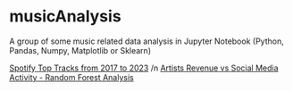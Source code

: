 # musicAnalysis

A group of some music related data analysis in Jupyter Notebook (Python, Pandas, Numpy, Matplotlib or Sklearn)

[Spotify Top Tracks from 2017 to 2023](https://github.com/leorro96/musicAnalysis/blob/main/Spotify%20Top%20Tracks%20Analysis.ipynb) /n
[Artists Revenue vs Social Media Activity - Random Forest Analysis](https://github.com/leorro96/musicAnalysis/blob/main/Artists%20Revenue%20vs%20Social%20Media%20Activity%20-%20Random%20Forest%20Analysis.ipynb)
